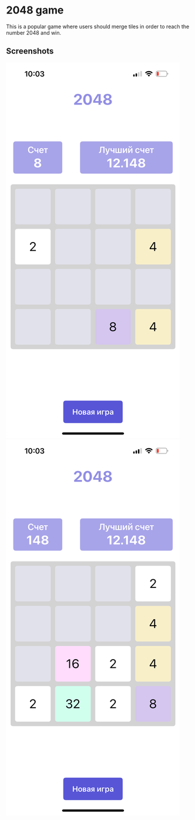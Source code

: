 # 2048 game 

This is a popular game where users should merge tiles in order to reach the number 2048 and win.

## Screenshots

![main screen](https://github.com/mvmargaret/Game2048/blob/main/IMG_2967.PNG?raw=true)
![main screen](https://github.com/mvmargaret/Game2048/blob/main/IMG_2968.PNG?raw=true)
